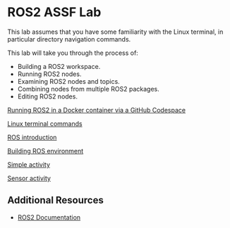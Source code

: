 # ROS2 ASSF Lab

This lab assumes that you have some familiarity with the Linux terminal, 
in particular directory navigation commands.

This lab will take you through the process of:

- Building a ROS2 workspace.
- Running ROS2 nodes.
- Examining ROS2 nodes and topics.
- Combining nodes from multiple ROS2 packages.
- Editing ROS2 nodes.

[Running ROS2 in a Docker container via a GitHub Codespace](.guide/CODESPACES.md)

[Linux terminal commands](.guide/TERMINAL.md)

[ROS introduction](.guide/ROS.md)

[Building ROS environment](.guide/ROS_BUILD.md)

[Simple activity](.guide/ROS_SIMPLE.md)

[Sensor activity](.guide/ROS_SENSOR.md)



## Additional Resources
- [ROS2 Documentation](https://docs.ros.org/en/humble/index.html)
